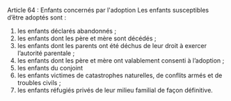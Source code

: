 Article 64 : Enfants concernés par l'adoption
Les enfants susceptibles d’être adoptés sont :
1.  les enfants déclarés abandonnés ;
2.  les enfants dont les père et mère sont décédés ;
3.  les enfants dont les parents ont été déchus de leur droit à exercer l’autorité parentale ;
4.  les enfants dont les père et mère ont valablement consenti à l’adoption ;
5.  les enfants du conjoint
6.  les enfants victimes de catastrophes naturelles, de conflits armés et de troubles civils ;
7.  les enfants réfugiés privés de leur milieu familial de façon définitive.